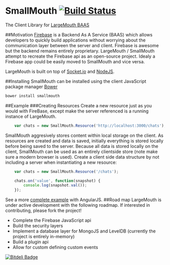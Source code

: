SmallMouth [![Build Status](https://travis-ci.org/blittle/smallmouth.png?branch=master)](https://travis-ci.org/blittle/smallmouth)
==========

The Client Library for [LargeMouth BAAS](https://github.com/blittle/largemouth)

##Motivation
[Firebase](http://firebase.com) is a Backend As A Service (BAAS) which allows developers to quickly build applications without worrying about the communication layer between the server and client. Firebase is awesome but the backend remains entirely proprietary. LargeMouth / SmallMouth attempt to recreate the Firebase api as an open-source project. Idealy a Firebase app could be easily moved to SmallMouth and vice versa. 

LargeMouth is built on top of [Socket.io](http://socket.io/) and [NodeJS](http://nodejs.org/). 

##Installing
SmallMouth can be installed using the client JavaScript package manager [Bower](http://bower.io/)

```bash
bower install smallmouth
```

##Example
###Creating Resources
Create a new resource just as you would with FireBase, except make the server referenced is a running instance of LargeMouth.
```javascript
	var chats = new SmallMouth.Resource('http://localhost:3000/chats');
```

SmallMouth aggresively stores content within local storage on the client. As resources are created and data is saved, initially 
everything is stored locally before being saved to the server. Because all data is stored locally on the client, SmallMouth can be used as an entirely clientside store (note make sure a modern browser is used). Create a client side data structure by not including a server when instantiating a new resource:
```javascript
	var chats = new SmallMouth.Resource('/chats');

	chats.on('value', function(snapshot) {
		console.log(snapshot.val());	
	});
```
See a more [complete example](example/index.html) with AngularJS.
##Road map
LargeMouth is under active development with the following roadmap. If interested in contributing, please fork the project!

 - Complete the Firebase JavaScript api
 - Build the security layers
 - Implement a database layer for MongoJS and LevelDB (currently the project is entirely in-memory)
 - Build a plugin api
 - Allow for custom defining custom events

[![Bitdeli Badge](https://d2weczhvl823v0.cloudfront.net/blittle/smallmouth/trend.png)](https://bitdeli.com/free "Bitdeli Badge")